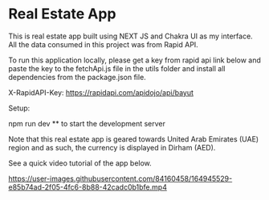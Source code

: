 # Real Estate App

This is real estate app built using NEXT JS  and Chakra UI as my interface. All the data consumed in this project was from Rapid API.

To run this application locally, please get a key from rapid api link below and paste the key to the fetchApi.js file in the utils folder and install all dependencies from the package.json file.

X-RapidAPI-Key: https://rapidapi.com/apidojo/api/bayut

Setup:

npm run dev ** to start the development server

Note that this real estate app is geared towards United Arab Emirates (UAE) region and as such, the currency is displayed in Dirham (AED).

See a quick video tutorial of the app below.

https://user-images.githubusercontent.com/84160458/164945529-e85b74ad-2f05-4fc6-8b88-42cadc0b1bfe.mp4

